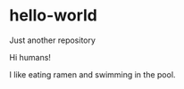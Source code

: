 # hello-world
Just another repository 

Hi humans!

I like eating ramen and swimming in the pool. 


